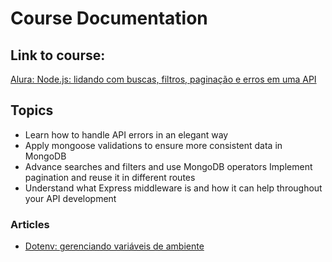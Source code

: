 # Course Documentation

## Link to course:
[Alura: Node.js: lidando com buscas, filtros, paginação e erros em uma API](https://cursos.alura.com.br/course/node-js-buscas-filtros-paginacao-erros-api)

## Topics
- Learn how to handle API errors in an elegant way
- Apply mongoose validations to ensure more consistent data in MongoDB
- Advance searches and filters and use MongoDB operators
Implement pagination and reuse it in different routes
- Understand what Express middleware is and how it can help throughout your API development

### Articles
- [Dotenv: gerenciando variáveis de ambiente](https://www.alura.com.br/artigos/dotenv-gerenciando-variaveis-ambiente#:~:text=O%20que%20é%20o%20Dotenv,-Antes%20de%20entendermos&text=Já%20que%20as%20variáveis%20de,js.)